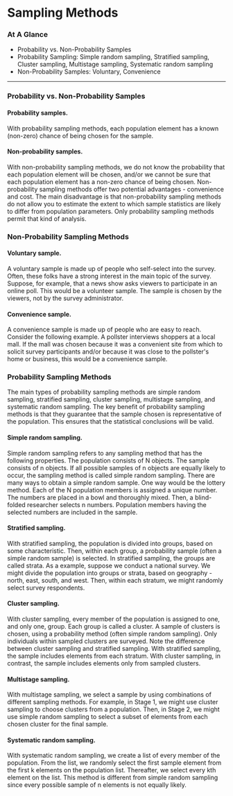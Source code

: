 # Sampling Methods
### At A Glance
* Probability vs. Non-Probability Samples
* Probability Sampling: Simple random sampling, Stratified sampling, Cluster sampling, Multistage sampling, Systematic random sampling
* Non-Probability Samples: Voluntary, Convenience
---
### Probability vs. Non-Probability Samples
#### Probability samples.
With probability sampling methods, each population element has a known (non-zero) chance of being chosen for the sample.
#### Non-probability samples. 
With non-probability sampling methods, we do not know the probability that each population element will be chosen, and/or we cannot be sure that each population element has a non-zero chance of being chosen.
Non-probability sampling methods offer two potential advantages - convenience and cost. The main disadvantage is that non-probability sampling methods do not allow you to estimate the extent to which sample statistics are likely to differ from population parameters. Only probability sampling methods permit that kind of analysis.

### Non-Probability Sampling Methods
#### Voluntary sample. 
A voluntary sample is made up of people who self-select into the survey. Often, these folks have a strong interest in the main topic of the survey.
Suppose, for example, that a news show asks viewers to participate in an online poll. This would be a volunteer sample. The sample is chosen by the viewers, not by the survey administrator.

#### Convenience sample.
A convenience sample is made up of people who are easy to reach.
Consider the following example. A pollster interviews shoppers at a local mall. If the mall was chosen because it was a convenient site from which to solicit survey participants and/or because it was close to the pollster's home or business, this would be a convenience sample.

### Probability Sampling Methods
The main types of probability sampling methods are simple random sampling, stratified sampling, cluster sampling, multistage sampling, and systematic random sampling. The key benefit of probability sampling methods is that they guarantee that the sample chosen is representative of the population. This ensures that the statistical conclusions will be valid.

#### Simple random sampling.
Simple random sampling refers to any sampling method that has the following properties.
The population consists of N objects.
The sample consists of n objects.
If all possible samples of n objects are equally likely to occur, the sampling method is called simple random sampling.
There are many ways to obtain a simple random sample. One way would be the lottery method. Each of the N population members is assigned a unique number. The numbers are placed in a bowl and thoroughly mixed. Then, a blind-folded researcher selects n numbers. Population members having the selected numbers are included in the sample.

#### Stratified sampling. 
With stratified sampling, the population is divided into groups, based on some characteristic. Then, within each group, a probability sample (often a simple random sample) is selected. In stratified sampling, the groups are called strata.
As a example, suppose we conduct a national survey. We might divide the population into groups or strata, based on geography - north, east, south, and west. Then, within each stratum, we might randomly select survey respondents.

#### Cluster sampling. 
With cluster sampling, every member of the population is assigned to one, and only one, group. Each group is called a cluster. A sample of clusters is chosen, using a probability method (often simple random sampling). Only individuals within sampled clusters are surveyed.
Note the difference between cluster sampling and stratified sampling. With stratified sampling, the sample includes elements from each stratum. With cluster sampling, in contrast, the sample includes elements only from sampled clusters.

#### Multistage sampling. 
With multistage sampling, we select a sample by using combinations of different sampling methods.
For example, in Stage 1, we might use cluster sampling to choose clusters from a population. Then, in Stage 2, we might use simple random sampling to select a subset of elements from each chosen cluster for the final sample.

#### Systematic random sampling. 
With systematic random sampling, we create a list of every member of the population. From the list, we randomly select the first sample element from the first k elements on the population list. Thereafter, we select every kth element on the list.
This method is different from simple random sampling since every possible sample of n elements is not equally likely.
